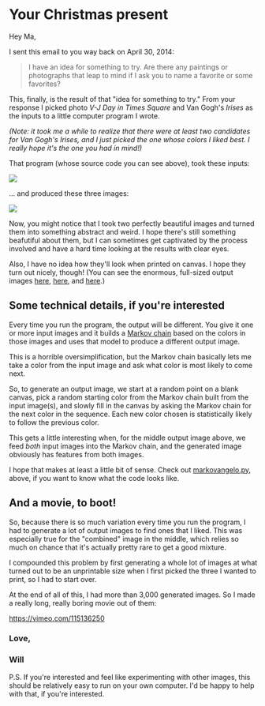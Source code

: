 Your Christmas present
======================

Hey Ma,

I sent this email to you way back on April 30, 2014:

> I have an idea for something to try.  Are there any paintings or photographs
that leap to mind if I ask you to name a favorite or some favorites?

This, finally, is the result of that "idea for something to try." From your
response I picked photo *V-J Day in Times Square* and Van Gogh's *Irises*
as the inputs to a little computer program I wrote.

*(Note: it took me a while to realize that there were at least two candidates
for Van Gogh's Irises, and I just picked the one whose colors I liked best. I
really hope it's the one you had in mind!)*

That program (whose source code you can see above), took these inputs:

![](https://raw.githubusercontent.com/mccutchen/mom-christmas-gift/master/examples/input-example.png)

… and produced these three images:

![](https://raw.githubusercontent.com/mccutchen/mom-christmas-gift/master/examples/output-example.png)

Now, you might notice that I took two perfectly beautiful images and turned
them into something abstract and weird. I hope there's still something
beafutiful about them, but I can sometimes get captivated by the process
involved and have a hard time looking at the results with clear eyes.

Also, I have no idea how they'll look when printed on canvas. I hope they turn
out nicely, though! (You can see the enormous, full-sized output images
[here][output1], [here][output2], and [here][output3].)


Some technical details, if you're interested
--------------------------------------------

Every time you run the program, the output will be different. You give it one
or more input images and it builds a [Markov chain][markov-chain] based on the
colors in those images and uses that model to produce a different output image.

This is a horrible oversimplification, but the Markov chain basically lets me
take a color from the input image and ask what color is most likely to come
next.

So, to generate an output image, we start at a random point on a blank canvas,
pick a random starting color from the Markov chain built from the input
image(s), and slowly fill in the canvas by asking the Markov chain for the next
color in the sequence. Each new color chosen is statistically likely to follow
the previous color.

This gets a little interesting when, for the middle output image above, we feed
*both* input images into the Markov chain, and the generated image obviously
has features from both images.

I hope that makes at least a little bit of sense.  Check out
[markovangelo.py][markovangelo], above, if you want to know what the code looks
like.


And a movie, to boot!
---------------------

So, because there is so much variation every time you run the program, I had to
generate a lot of output images to find ones that I liked. This was especially
true for the "combined" image in the middle, which relies so much on chance
that it's actually pretty rare to get a good mixture.

I compounded this problem by first generating a whole lot of images at what
turned out to be an unprintable size when I first picked the three I wanted to
print, so I had to start over.

At the end of all of this, I had more than 3,000 generated images. So I made a
really long, really boring movie out of them:

https://vimeo.com/115136250


### Love,

### Will

P.S. If you're interested and feel like experimenting with other images, this
should be relatively easy to run on your own computer.  I'd be happy to help
with that, if you're interested.


[markov-chain]: http://en.wikipedia.org/wiki/Markov_chain
[markovangelo]: https://github.com/mccutchen/mom-christmas-gift/blob/master/markovangelo.py
[output1]: https://raw.githubusercontent.com/mccutchen/mom-christmas-gift/master/output/1419098141.png
[output2]: https://raw.githubusercontent.com/mccutchen/mom-christmas-gift/master/output/1419093803.png
[output3]: https://raw.githubusercontent.com/mccutchen/mom-christmas-gift/master/output/1419111125.png
